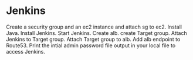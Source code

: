 # Jenkins
Create a security group and an ec2 instance and attach sg to ec2.
Install Java.
Install Jenkins.
Start Jenkins.
Create alb.
create Target group.
Attach Jenkins to Target group.
Attach Target group to alb.
Add alb endpoint to Route53.
Print the intial admin password file output in your local file to access Jenkins.
